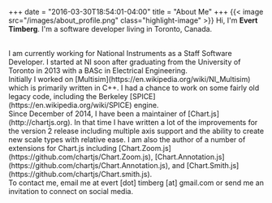 +++
date = "2016-03-30T18:54:01-04:00"
title = "About Me"
+++
{{< image src="/images/about_profile.png" class="highlight-image" >}}
Hi, I'm **Evert Timberg**. I'm a software developer living in Toronto, Canada.

<br>
I am currently working for National Instruments as a Staff Software Developer. I started at NI soon after graduating from the University of Toronto in 2013 with a BASc in Electrical Engineering. 

<br>
Initially I worked on [Multisim](https://en.wikipedia.org/wiki/NI_Multisim) which is primarily written in C++. I had a chance to work on some fairly old legacy code, including the Berkeley [SPICE](https://en.wikipedia.org/wiki/SPICE) engine. 

<br>
Since December of 2014, I have been a maintainer of [Chart.js](http://chartjs.org). In that time I have written a lot of the improvements for the version 2 release including multiple axis support and the ability to create new scale types with relative ease. I am also the author of a number of extensions for Chart.js including [Chart.Zoom.js](https://github.com/chartjs/Chart.Zoom.js), [Chart.Annotation.js](https://github.com/chartjs/Chart.Annotation.js), and [Chart.Smith.js](https://github.com/chartjs/Chart.smith.js).

<br>
To contact me, email me at evert [dot] timberg [at] gmail.com or send me an invitation to connect on social media.